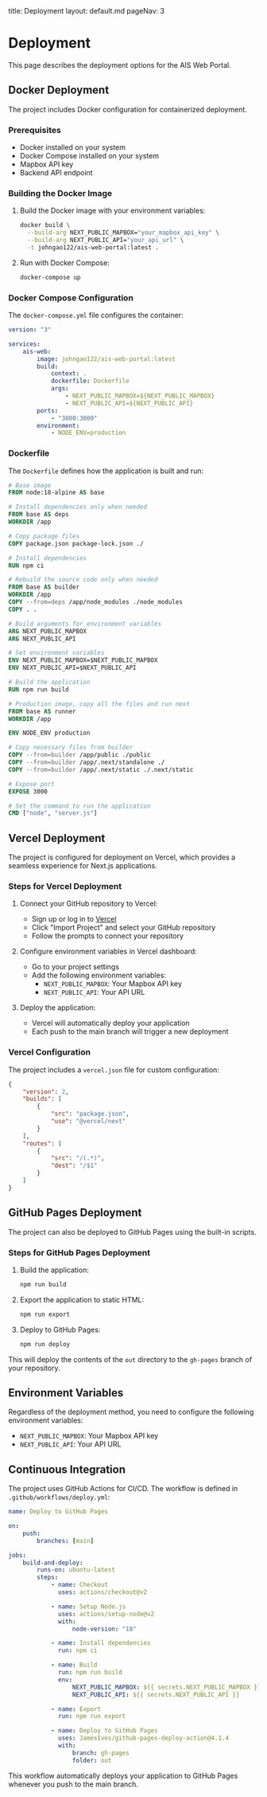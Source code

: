 <frontmatter>
  title: Deployment
  layout: default.md
  pageNav: 3
</frontmatter>

# Deployment

This page describes the deployment options for the AIS Web Portal.

## Docker Deployment

The project includes Docker configuration for containerized deployment.

### Prerequisites

-   Docker installed on your system
-   Docker Compose installed on your system
-   Mapbox API key
-   Backend API endpoint

### Building the Docker Image

1. Build the Docker image with your environment variables:

    ```bash
    docker build \
      --build-arg NEXT_PUBLIC_MAPBOX="your_mapbox_api_key" \
      --build-arg NEXT_PUBLIC_API="your_api_url" \
      -t johngao122/ais-web-portal:latest .
    ```

2. Run with Docker Compose:

    ```bash
    docker-compose up
    ```

### Docker Compose Configuration

The `docker-compose.yml` file configures the container:

```yaml
version: "3"

services:
    ais-web:
        image: johngao122/ais-web-portal:latest
        build:
            context: .
            dockerfile: Dockerfile
            args:
                - NEXT_PUBLIC_MAPBOX=${NEXT_PUBLIC_MAPBOX}
                - NEXT_PUBLIC_API=${NEXT_PUBLIC_API}
        ports:
            - "3000:3000"
        environment:
            - NODE_ENV=production
```

### Dockerfile

The `Dockerfile` defines how the application is built and run:

```dockerfile
# Base image
FROM node:18-alpine AS base

# Install dependencies only when needed
FROM base AS deps
WORKDIR /app

# Copy package files
COPY package.json package-lock.json ./

# Install dependencies
RUN npm ci

# Rebuild the source code only when needed
FROM base AS builder
WORKDIR /app
COPY --from=deps /app/node_modules ./node_modules
COPY . .

# Build arguments for environment variables
ARG NEXT_PUBLIC_MAPBOX
ARG NEXT_PUBLIC_API

# Set environment variables
ENV NEXT_PUBLIC_MAPBOX=$NEXT_PUBLIC_MAPBOX
ENV NEXT_PUBLIC_API=$NEXT_PUBLIC_API

# Build the application
RUN npm run build

# Production image, copy all the files and run next
FROM base AS runner
WORKDIR /app

ENV NODE_ENV production

# Copy necessary files from builder
COPY --from=builder /app/public ./public
COPY --from=builder /app/.next/standalone ./
COPY --from=builder /app/.next/static ./.next/static

# Expose port
EXPOSE 3000

# Set the command to run the application
CMD ["node", "server.js"]
```

## Vercel Deployment

The project is configured for deployment on Vercel, which provides a seamless experience for Next.js applications.

### Steps for Vercel Deployment

1. Connect your GitHub repository to Vercel:

    - Sign up or log in to [Vercel](https://vercel.com)
    - Click "Import Project" and select your GitHub repository
    - Follow the prompts to connect your repository

2. Configure environment variables in Vercel dashboard:

    - Go to your project settings
    - Add the following environment variables:
        - `NEXT_PUBLIC_MAPBOX`: Your Mapbox API key
        - `NEXT_PUBLIC_API`: Your API URL

3. Deploy the application:
    - Vercel will automatically deploy your application
    - Each push to the main branch will trigger a new deployment

### Vercel Configuration

The project includes a `vercel.json` file for custom configuration:

```json
{
    "version": 2,
    "builds": [
        {
            "src": "package.json",
            "use": "@vercel/next"
        }
    ],
    "routes": [
        {
            "src": "/(.*)",
            "dest": "/$1"
        }
    ]
}
```

## GitHub Pages Deployment

The project can also be deployed to GitHub Pages using the built-in scripts.

### Steps for GitHub Pages Deployment

1. Build the application:

    ```bash
    npm run build
    ```

2. Export the application to static HTML:

    ```bash
    npm run export
    ```

3. Deploy to GitHub Pages:

    ```bash
    npm run deploy
    ```

This will deploy the contents of the `out` directory to the `gh-pages` branch of your repository.

## Environment Variables

Regardless of the deployment method, you need to configure the following environment variables:

-   `NEXT_PUBLIC_MAPBOX`: Your Mapbox API key
-   `NEXT_PUBLIC_API`: Your API URL

## Continuous Integration

The project uses GitHub Actions for CI/CD. The workflow is defined in `.github/workflows/deploy.yml`:

```yaml
name: Deploy to GitHub Pages

on:
    push:
        branches: [main]

jobs:
    build-and-deploy:
        runs-on: ubuntu-latest
        steps:
            - name: Checkout
              uses: actions/checkout@v2

            - name: Setup Node.js
              uses: actions/setup-node@v2
              with:
                  node-version: "18"

            - name: Install dependencies
              run: npm ci

            - name: Build
              run: npm run build
              env:
                  NEXT_PUBLIC_MAPBOX: ${{ secrets.NEXT_PUBLIC_MAPBOX }}
                  NEXT_PUBLIC_API: ${{ secrets.NEXT_PUBLIC_API }}

            - name: Export
              run: npm run export

            - name: Deploy to GitHub Pages
              uses: JamesIves/github-pages-deploy-action@4.1.4
              with:
                  branch: gh-pages
                  folder: out
```

This workflow automatically deploys your application to GitHub Pages whenever you push to the main branch.
